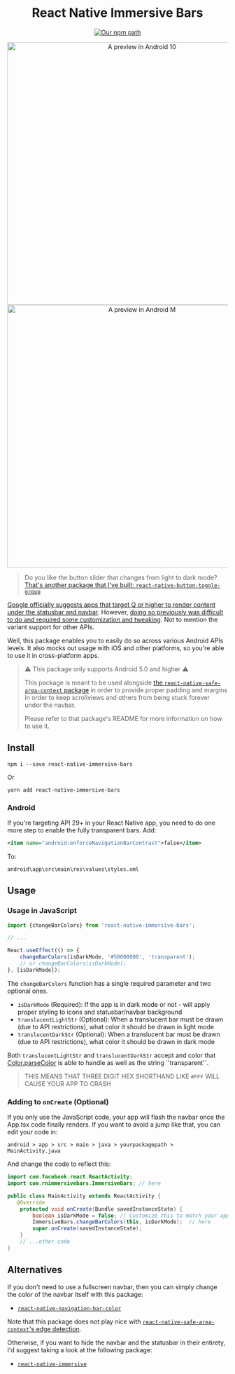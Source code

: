 <h1 align="center">
  React Native Immersive Bars
</h1>
<div align="center">

[![Our npm path](https://badgen.net/npm/v/react-native-immersive-bars)](https://www.npmjs.com/package/react-native-immersive-bars/)

</div>

<div align="center">

<img height="600" alt="A preview in Android 10" src="./promo/android_10.gif"/>

<img height="600" alt="A preview in Android M" src="./promo/android_m.gif"/>

</div>

> Do you like the button slider that changes from light to dark mode? [That's another package that I've built: `react-native-button-toggle-group`](https://github.com/crutchcorn/react-native-button-toggle-group)

[Google officially suggests apps that target Q or higher to render content under the statusbar and navbar](http://youtube.com/watch?v=Nf-fP2u9vjI).
However, [doing so previously was difficult to do and required some customization and tweaking](https://unicorn-utterances.com/posts/draw-under-navbar-using-react-native/). Not to mention the variant support for other APIs.

Well, this package enables you to easily do so across various Android APIs levels. It also mocks out usage with iOS and other platforms, so you're able to use it in cross-platform apps.

> ⚠ This package only supports Android 5.0 and higher ⚠
>
> This package is meant to be used alongside [the `react-native-safe-area-context` package](https://github.com/th3rdwave/react-native-safe-area-context) in order
> to provide proper padding and margins in order to keep scrollviews and others from being stuck forever under the navbar.
>
> Please refer to that package's README for more information on how to use it.

## Install

```
npm i --save react-native-immersive-bars
```

Or

```
yarn add react-native-immersive-bars
```

### Android

If you're targeting API 29+ in your React Native app, you need to do one more step to enable the fully transparent bars. Add:

```xml
<item name="android:enforceNavigationBarContrast">false</item>
```

To:

```
android\app\src\main\res\values\styles.xml
```

## Usage

### Usage in JavaScript

```jsx
import {changeBarColors} from 'react-native-immersive-bars';

// ...

React.useEffect(() => {
    changeBarColors(isDarkMode, '#50000000', 'transparent');
    // or changeBarColors(isDarkMode);
}, [isDarkMode]);
```

The `changeBarColors` function has a single required parameter and two optional ones. 

- `isDarkMode` (Required): If the app is in dark mode or not - will apply proper styling to icons and statusbar/navbar background
- `translucentLightStr` (Optional): When a translucent bar must be drawn (due to API restrictions), what color it should be drawn in light mode
- `translucentDarkStr` (Optional): When a translucent bar must be drawn (due to API restrictions), what color it should be drawn in dark mode

Both `translucentLightStr` and `translucentDarkStr` accept and color that [Color.parseColor](https://developer.android.com/reference/android/graphics/Color#parseColor(java.lang.String)) is able to handle as well as the string `'transparent'`.

> THIS MEANS THAT THREE DIGIT HEX SHORTHAND LIKE `#FFF` WILL CAUSE YOUR APP TO CRASH

### Adding to `onCreate` (Optional)

If you only use the JavaScript code, your app will flash the navbar once the App.tsx code finally renders. 
If you want to avoid a jump like that, you can edit your code in:
 
```
android > app > src > main > java > yourpackagepath > MainActivity.java
```

And change the code to reflect this:

```java
import com.facebook.react.ReactActivity;
import com.rnimmersivebars.ImmersiveBars; // here

public class MainActivity extends ReactActivity {
   @Override
    protected void onCreate(Bundle savedInstanceState) {
        boolean isDarkMode = false; // Customize this to match your app's default theme
        ImmersiveBars.changeBarColors(this, isDarkMode);  // here
        super.onCreate(savedInstanceState);
    }
    // ...other code
}
```

## Alternatives

If you don't need to use a fullscreen navbar, then you can simply change the color of the navbar itself with this package:

- [`react-native-navigation-bar-color`](https://github.com/thebylito/react-native-navigation-bar-color)

Note that this package does not play nice with [`react-native-safe-area-context`'s edge detection](https://github.com/th3rdwave/react-native-safe-area-context/).


Otherwise, if you want to hide the navbar and the statusbar in their entirety, I'd suggest taking a look at the following package:

- [`react-native-immersive`](https://github.com/mockingbot/react-native-immersive)
